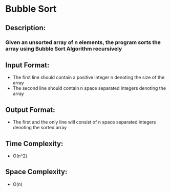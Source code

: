 # Bubble Sort
## Description:
### Given an unsorted array of n elements, the program sorts the array using Bubble Sort Algorithm recursively
## Input Format:
* The first line should contain a positive integer n denoting the size of the array
* The second line should contain n space separated integers denoting the array
## Output Format:
* The first and the only line will consist of n space separated integers denoting the sorted array
## Time Complexity: 
* O(n^2)
## Space Complexity: 
* O(n)